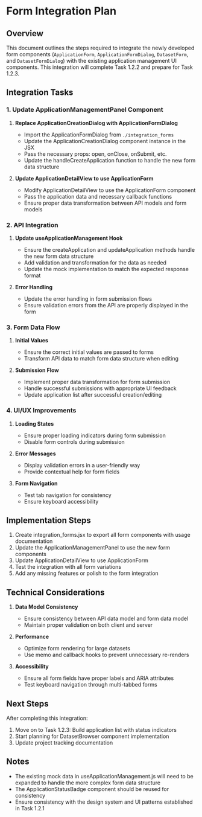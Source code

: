 # Form Integration Plan

## Overview

This document outlines the steps required to integrate the newly developed form components (`ApplicationForm`, `ApplicationFormDialog`, `DatasetForm`, and `DatasetFormDialog`) with the existing application management UI components. This integration will complete Task 1.2.2 and prepare for Task 1.2.3.

## Integration Tasks

### 1. Update ApplicationManagementPanel Component

1. **Replace ApplicationCreationDialog with ApplicationFormDialog**
   - Import the ApplicationFormDialog from `./integration_forms`
   - Update the ApplicationCreationDialog component instance in the JSX
   - Pass the necessary props: open, onClose, onSubmit, etc.
   - Update the handleCreateApplication function to handle the new form data structure

2. **Update ApplicationDetailView to use ApplicationForm**
   - Modify ApplicationDetailView to use the ApplicationForm component
   - Pass the application data and necessary callback functions
   - Ensure proper data transformation between API models and form models

### 2. API Integration

1. **Update useApplicationManagement Hook**
   - Ensure the createApplication and updateApplication methods handle the new form data structure
   - Add validation and transformation for the data as needed
   - Update the mock implementation to match the expected response format

2. **Error Handling**
   - Update the error handling in form submission flows
   - Ensure validation errors from the API are properly displayed in the form

### 3. Form Data Flow

1. **Initial Values**
   - Ensure the correct initial values are passed to forms
   - Transform API data to match form data structure when editing

2. **Submission Flow**
   - Implement proper data transformation for form submission
   - Handle successful submissions with appropriate UI feedback
   - Update application list after successful creation/editing

### 4. UI/UX Improvements

1. **Loading States**
   - Ensure proper loading indicators during form submission
   - Disable form controls during submission

2. **Error Messages**
   - Display validation errors in a user-friendly way
   - Provide contextual help for form fields

3. **Form Navigation**
   - Test tab navigation for consistency
   - Ensure keyboard accessibility

## Implementation Steps

1. Create integration_forms.jsx to export all form components with usage documentation
2. Update the ApplicationManagementPanel to use the new form components
3. Update ApplicationDetailView to use ApplicationForm
4. Test the integration with all form variations
5. Add any missing features or polish to the form integration

## Technical Considerations

1. **Data Model Consistency**
   - Ensure consistency between API data model and form data model
   - Maintain proper validation on both client and server

2. **Performance**
   - Optimize form rendering for large datasets
   - Use memo and callback hooks to prevent unnecessary re-renders

3. **Accessibility**
   - Ensure all form fields have proper labels and ARIA attributes
   - Test keyboard navigation through multi-tabbed forms

## Next Steps

After completing this integration:

1. Move on to Task 1.2.3: Build application list with status indicators
2. Start planning for DatasetBrowser component implementation
3. Update project tracking documentation

## Notes

- The existing mock data in useApplicationManagement.js will need to be expanded to handle the more complex form data structure
- The ApplicationStatusBadge component should be reused for consistency
- Ensure consistency with the design system and UI patterns established in Task 1.2.1